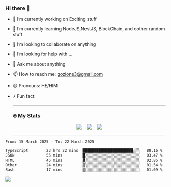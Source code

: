 ### Hi there 👋

<!--
**charlieScript/charlieScript** is a ✨ _special_ ✨ repository because its `README.md` (this file) appears on your GitHub profile.

Here are some ideas to get you started: -->

- 🔭 I’m currently working on Exciting stuff
- 🌱 I’m currently learning NodeJS,NestJS, BlockChain, and oother random stuff
- 👯 I’m looking to collaborate on anything
- 🤔 I’m looking for help with ...
- 💬 Ask me about anything
- 📫 How to reach me: gozione3@gmail.com
- 😄 Pronouns: HE/HIM
- ⚡ Fun fact:


  ---

  ### :fire: My Stats

  <div id="stats" align="center">
  <img src="http://github-readme-streak-stats.herokuapp.com?user=charlieScript&theme=dark&date_format=M%20j%5B%2C%20Y%5D" />&nbsp;&nbsp;&nbsp;
  <img src="https://github-readme-stats.vercel.app/api/top-langs/?username=charlieScript&layout=compact&theme=vision-friendly-dark"/>&nbsp;&nbsp;&nbsp;
  <img src="https://github-readme-stats.vercel.app/api?username=charlieScript&show_icons=true&theme=radical"/>
  </div>

  ---



<!--START_SECTION:waka-->

```txt
From: 15 March 2025 - To: 22 March 2025

TypeScript        23 hrs 22 mins  ██████████████████████░░░   88.16 %
JSON              55 mins         █░░░░░░░░░░░░░░░░░░░░░░░░   03.47 %
HTML              45 mins         ▓░░░░░░░░░░░░░░░░░░░░░░░░   02.85 %
Other             24 mins         ▒░░░░░░░░░░░░░░░░░░░░░░░░   01.54 %
Bash              17 mins         ▒░░░░░░░░░░░░░░░░░░░░░░░░   01.09 %
```

<!--END_SECTION:waka-->
![](https://komarev.com/ghpvc/?username=charlieScript)
